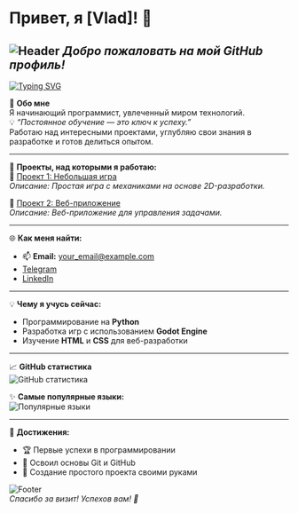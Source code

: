 # Привет, я [Vlad]! 👋

![Header](https://images.hdqwalls.com/download/mountain-reflections-3840x2400.jpg)
*Добро пожаловать на мой GitHub профиль!*  
---

[![Typing SVG](https://readme-typing-svg.demolab.com?font=Fira+Code&pause=1000&color=F70000&width=435&lines=%D0%92%D0%BE%D0%B7%D1%8C%D0%BC%D0%B8%D1%82%D0%B5+%D0%BC%D0%B5%D0%BD%D1%8F+%D0%BD%D0%B0+%D1%80%D0%B0%D0%B1%D0%BE%D1%82%D1%83+;%D0%9A%D1%82%D0%BE+%D0%BB%D1%83%D1%87%D1%88%D0%B8%D0%B9+%D0%BF%D0%B5%D1%80%D1%81%D0%BE%D0%BD%D0%B0%D0%B6%3F;%D0%A1%D0%BE%D0%B7%D0%B4%D0%B0%D0%BC+%D0%BB%D0%B8+%D1%8F+%D0%BB%D1%83%D1%87%D1%88%D1%83%D1%8E+%D0%B8%D0%B3%D1%80%D1%83%3F+)](https://git.io/typing-svg)


🌟 **Обо мне**  
Я начинающий программист, увлеченный миром технологий.  
💡 *“Постоянное обучение — это ключ к успеху.”*  
Работаю над интересными проектами, углубляю свои знания в разработке и готов делиться опытом.

---

🚀 **Проекты, над которыми я работаю:**  
📁 [Проект 1: Небольшая игра](https://github.com/)  
_Описание: Простая игра с механиками на основе 2D-разработки._  

📁 [Проект 2: Веб-приложение](https://github.com/)  
_Описание: Веб-приложение для управления задачами._

---

🌐 **Как меня найти:**  
- 📫 **Email:** your_email@example.com  
- [Telegram](https://t.me/ваш_ник)  
- [LinkedIn](https://linkedin.com/in/ваш_ник)  

---

💡 **Чему я учусь сейчас:**  
- Программирование на **Python**  
- Разработка игр с использованием **Godot Engine**  
- Изучение **HTML** и **CSS** для веб-разработки  

---

📈 **GitHub статистика**  
![GitHub статистика](https://github-readme-stats.vercel.app/api?username=sinorit&show_icons=true&theme=radical)

✨ **Самые популярные языки:**  
![Популярные языки](https://github-readme-stats.vercel.app/api/top-langs/?username=sinorit&layout=compact&theme=radical)

---

🌟 **Достижения:**  
- 🏆 Первые успехи в программировании  
- 📘 Освоил основы Git и GitHub  
- 🎉 Создание простого проекта своими руками  

![Footer](https://i.imgur.com/ydHkr7F.jpg)  
*Спасибо за визит! Успехов вам! 🚀*
